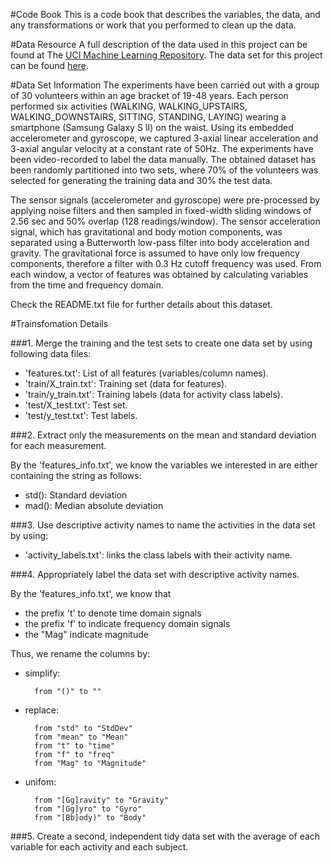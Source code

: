 #Code Book
This is a code book that describes the variables, the data, and any transformations or work that you performed to clean up the data.

#Data Resource
A full description of the data used in this project can be found at The [UCI Machine Learning Repository](http://archive.ics.uci.edu/ml/datasets/Human+Activity+Recognition+Using+Smartphones).
The data set for this project can be found [here](https://d396qusza40orc.cloudfront.net/getdata%2Fprojectfiles%2FUCI%20HAR%20Dataset.zip).

#Data Set Information
The experiments have been carried out with a group of 30 volunteers within an age bracket of 19-48 years. Each person performed six activities (WALKING, WALKING_UPSTAIRS, WALKING_DOWNSTAIRS, SITTING, STANDING, LAYING) wearing a smartphone (Samsung Galaxy S II) on the waist. Using its embedded accelerometer and gyroscope, we captured 3-axial linear acceleration and 3-axial angular velocity at a constant rate of 50Hz. The experiments have been video-recorded to label the data manually. The obtained dataset has been randomly partitioned into two sets, where 70% of the volunteers was selected for generating the training data and 30% the test data. 

The sensor signals (accelerometer and gyroscope) were pre-processed by applying noise filters and then sampled in fixed-width sliding windows of 2.56 sec and 50% overlap (128 readings/window). The sensor acceleration signal, which has gravitational and body motion components, was separated using a Butterworth low-pass filter into body acceleration and gravity. The gravitational force is assumed to have only low frequency components, therefore a filter with 0.3 Hz cutoff frequency was used. From each window, a vector of features was obtained by calculating variables from the time and frequency domain. 

Check the README.txt file for further details about this dataset. 

#Trainsfomation Details

###1. Merge the training and the test sets to create one data set by using following data files:

- 'features.txt': List of all features (variables/column names).
- 'train/X_train.txt': Training set (data for features).
- 'train/y_train.txt': Training labels (data for activity class labels).
- 'test/X_test.txt': Test set.
- 'test/y_test.txt': Test labels.

###2. Extract only the measurements on the mean and standard deviation for each measurement.

By the 'features_info.txt', we know the variables we interested in are either containing the string as follows:

- std(): Standard deviation
- mad(): Median absolute deviation 

###3. Use descriptive activity names to name the activities in the data set by using:

- 'activity_labels.txt': links the class labels with their activity name.

###4. Appropriately label the data set with descriptive activity names.

By the 'features_info.txt', we know that
- the prefix 't' to denote time domain signals 
- the prefix 'f' to indicate frequency domain signals
- the "Mag" indicate magnitude

Thus, we rename the columns by:
- simplify:  

        from "()" to ""
- replace:   

        from "std" to "StdDev"
        from "mean" to "Mean"
        from "t" to "time"
        from "f" to "freq"
        from "Mag" to "Magnitude"
- unifom: 
 
        from "[Gg]ravity" to "Gravity"
        from "[Gg]yro" to "Gyro"
        from "[Bb]ody)" to "Body"

###5. Create a second, independent tidy data set with the average of each variable for each activity and each subject.
